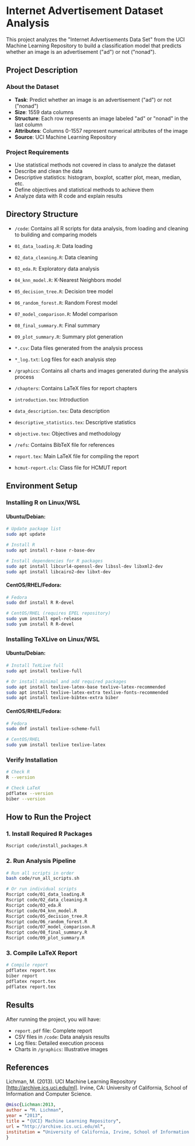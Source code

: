 # Internet Advertisement Dataset Analysis

This project analyzes the "Internet Advertisements Data Set" from the UCI Machine Learning Repository to build a classification model that predicts whether an image is an advertisement ("ad") or not ("nonad").

## Project Description

### About the Dataset
- **Task**: Predict whether an image is an advertisement ("ad") or not ("nonad")
- **Size**: 1559 data columns
- **Structure**: Each row represents an image labeled "ad" or "nonad" in the last column
- **Attributes**: Columns 0-1557 represent numerical attributes of the image
- **Source**: UCI Machine Learning Repository

### Project Requirements
- Use statistical methods not covered in class to analyze the dataset
- Describe and clean the data
- Descriptive statistics: histogram, boxplot, scatter plot, mean, median, etc.
- Define objectives and statistical methods to achieve them
- Analyze data with R code and explain results

## Directory Structure

- `/code`: Contains all R scripts for data analysis, from loading and cleaning to building and comparing models
- `01_data_loading.R`: Data loading
- `02_data_cleaning.R`: Data cleaning
- `03_eda.R`: Exploratory data analysis
- `04_knn_model.R`: K-Nearest Neighbors model
- `05_decision_tree.R`: Decision tree model
- `06_random_forest.R`: Random Forest model
- `07_model_comparison.R`: Model comparison
- `08_final_summary.R`: Final summary
- `09_plot_summary.R`: Summary plot generation
- `*.csv`: Data files generated from the analysis process
- `*_log.txt`: Log files for each analysis step
- `/graphics`: Contains all charts and images generated during the analysis process
- `/chapters`: Contains LaTeX files for report chapters
- `introduction.tex`: Introduction
- `data_description.tex`: Data description
- `descriptive_statistics.tex`: Descriptive statistics
- `objective.tex`: Objectives and methodology
- `/refs`: Contains BibTeX file for references
- `report.tex`: Main LaTeX file for compiling the report

- `hcmut-report.cls`: Class file for HCMUT report

## Environment Setup

### Installing R on Linux/WSL

#### Ubuntu/Debian:
```bash
# Update package list
sudo apt update

# Install R
sudo apt install r-base r-base-dev

# Install dependencies for R packages
sudo apt install libcurl4-openssl-dev libssl-dev libxml2-dev
sudo apt install libcairo2-dev libxt-dev
```

#### CentOS/RHEL/Fedora:
```bash
# Fedora
sudo dnf install R R-devel

# CentOS/RHEL (requires EPEL repository)
sudo yum install epel-release
sudo yum install R R-devel
```

### Installing TeXLive on Linux/WSL

#### Ubuntu/Debian:
```bash
# Install TeXLive full
sudo apt install texlive-full

# Or install minimal and add required packages
sudo apt install texlive-latex-base texlive-latex-recommended
sudo apt install texlive-latex-extra texlive-fonts-recommended
sudo apt install texlive-bibtex-extra biber
```

#### CentOS/RHEL/Fedora:
```bash
# Fedora
sudo dnf install texlive-scheme-full

# CentOS/RHEL
sudo yum install texlive texlive-latex
```

### Verify Installation
```bash
# Check R
R --version

# Check LaTeX
pdflatex --version
biber --version
```

## How to Run the Project

### 1. Install Required R Packages
```bash
Rscript code/install_packages.R
```

### 2. Run Analysis Pipeline
```bash
# Run all scripts in order
bash code/run_all_scripts.sh

# Or run individual scripts
Rscript code/01_data_loading.R
Rscript code/02_data_cleaning.R
Rscript code/03_eda.R
Rscript code/04_knn_model.R
Rscript code/05_decision_tree.R
Rscript code/06_random_forest.R
Rscript code/07_model_comparison.R
Rscript code/08_final_summary.R
Rscript code/09_plot_summary.R
```

### 3. Compile LaTeX Report
```bash
# Compile report
pdflatex report.tex
biber report
pdflatex report.tex
pdflatex report.tex
```

## Results

After running the project, you will have:
- `report.pdf` file: Complete report
- CSV files in `/code`: Data analysis results
- Log files: Detailed execution process
- Charts in `/graphics`: Illustrative images

## References

Lichman, M. (2013). UCI Machine Learning Repository [http://archive.ics.uci.edu/ml]. Irvine, CA: University of California, School of Information and Computer Science.

```bibtex
@misc{Lichman:2013,
author = "M. Lichman",
year = "2013",
title = "{UCI} Machine Learning Repository",
url = "http://archive.ics.uci.edu/ml",
institution = "University of California, Irvine, School of Information and Computer Sciences"
}
```
